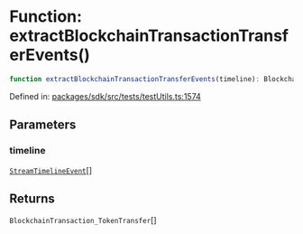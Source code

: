 # Function: extractBlockchainTransactionTransferEvents()

```ts
function extractBlockchainTransactionTransferEvents(timeline): BlockchainTransaction_TokenTransfer[];
```

Defined in: [packages/sdk/src/tests/testUtils.ts:1574](https://github.com/towns-protocol/towns/blob/0db1fd0ac7258e8db8cedfb6183e8eade8284fa1/packages/sdk/src/tests/testUtils.ts#L1574)

## Parameters

### timeline

[`StreamTimelineEvent`](../interfaces/StreamTimelineEvent.md)[]

## Returns

`BlockchainTransaction_TokenTransfer`[]
